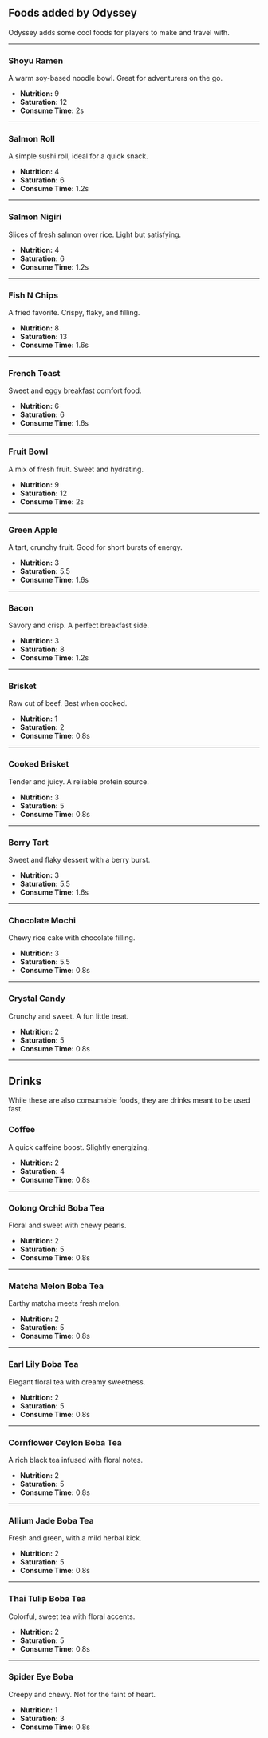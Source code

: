 <script>
  import CustomItem from '$lib/components/CustomItem.svelte';
</script>

## Foods added by Odyssey

Odyssey adds some cool foods for players to make and travel with.

---

### <CustomItem name="shoyu_ramen" size="large"/> Shoyu Ramen

A warm soy-based noodle bowl. Great for adventurers on the go.

* **Nutrition:** 9
* **Saturation:** 12
* **Consume Time:** 2s


---

### <CustomItem name="salmon_roll" size="large"/> Salmon Roll

A simple sushi roll, ideal for a quick snack.

* **Nutrition:** 4
* **Saturation:** 6
* **Consume Time:** 1.2s

---

### <CustomItem name="salmon_nigiri" size="large"/> Salmon Nigiri

Slices of fresh salmon over rice. Light but satisfying.

* **Nutrition:** 4
* **Saturation:** 6
* **Consume Time:** 1.2s

---

### <CustomItem name="fish_n_chips" size="large"/> Fish N Chips

A fried favorite. Crispy, flaky, and filling.

* **Nutrition:** 8
* **Saturation:** 13
* **Consume Time:** 1.6s

---

### <CustomItem name="french_toast" size="large"/> French Toast

Sweet and eggy breakfast comfort food.

* **Nutrition:** 6
* **Saturation:** 6
* **Consume Time:** 1.6s

---

### <CustomItem name="fruit_bowl" size="large"/> Fruit Bowl

A mix of fresh fruit. Sweet and hydrating.

* **Nutrition:** 9
* **Saturation:** 12
* **Consume Time:** 2s

---

### <CustomItem name="green_apple" size="large"/> Green Apple

A tart, crunchy fruit. Good for short bursts of energy.

* **Nutrition:** 3
* **Saturation:** 5.5
* **Consume Time:** 1.6s

---

### <CustomItem name="bacon" size="large"/> Bacon

Savory and crisp. A perfect breakfast side.

* **Nutrition:** 3
* **Saturation:** 8
* **Consume Time:** 1.2s

---

### <CustomItem name="brisket" size="large"/> Brisket

Raw cut of beef. Best when cooked.

* **Nutrition:** 1
* **Saturation:** 2
* **Consume Time:** 0.8s

---

### <CustomItem name="cooked_brisket" size="large"/> Cooked Brisket

Tender and juicy. A reliable protein source.

* **Nutrition:** 3
* **Saturation:** 5
* **Consume Time:** 0.8s

---

### <CustomItem name="berry_tart" size="large"/> Berry Tart

Sweet and flaky dessert with a berry burst.

* **Nutrition:** 3
* **Saturation:** 5.5
* **Consume Time:** 1.6s

---

### <CustomItem name="chocolate_mochi" size="large"/> Chocolate Mochi

Chewy rice cake with chocolate filling.

* **Nutrition:** 3
* **Saturation:** 5.5
* **Consume Time:** 0.8s

---

### <CustomItem name="crystal_candy" size="large"/> Crystal Candy

Crunchy and sweet. A fun little treat.

* **Nutrition:** 2
* **Saturation:** 5
* **Consume Time:** 0.8s

---

## Drinks

While these are also consumable foods, they are drinks meant to be used fast.

### <CustomItem name="coffee" size="large"/> Coffee

A quick caffeine boost. Slightly energizing.

* **Nutrition:** 2
* **Saturation:** 4
* **Consume Time:** 0.8s

---

### <CustomItem name="oolong_orchid_boba_tea" size="large"/> Oolong Orchid Boba Tea

Floral and sweet with chewy pearls.

* **Nutrition:** 2
* **Saturation:** 5
* **Consume Time:** 0.8s

---

### <CustomItem name="matcha_melon_boba_tea" size="large"/> Matcha Melon Boba Tea

Earthy matcha meets fresh melon.

* **Nutrition:** 2
* **Saturation:** 5
* **Consume Time:** 0.8s

---

### <CustomItem name="earl_lily_boba_tea" size="large"/> Earl Lily Boba Tea

Elegant floral tea with creamy sweetness.

* **Nutrition:** 2
* **Saturation:** 5
* **Consume Time:** 0.8s

---

### <CustomItem name="cornflower_ceylon_boba_tea" size="large"/> Cornflower Ceylon Boba Tea

A rich black tea infused with floral notes.

* **Nutrition:** 2
* **Saturation:** 5
* **Consume Time:** 0.8s

---

### <CustomItem name="allium_jade_boba_tea" size="large"/> Allium Jade Boba Tea

Fresh and green, with a mild herbal kick.

* **Nutrition:** 2
* **Saturation:** 5
* **Consume Time:** 0.8s

---

### <CustomItem name="thai_tulip_boba_tea" size="large"/> Thai Tulip Boba Tea

Colorful, sweet tea with floral accents.

* **Nutrition:** 2
* **Saturation:** 5
* **Consume Time:** 0.8s

---

### <CustomItem name="spider_eye_boba" size="large"/> Spider Eye Boba

Creepy and chewy. Not for the faint of heart.

* **Nutrition:** 1
* **Saturation:** 3
* **Consume Time:** 0.8s
